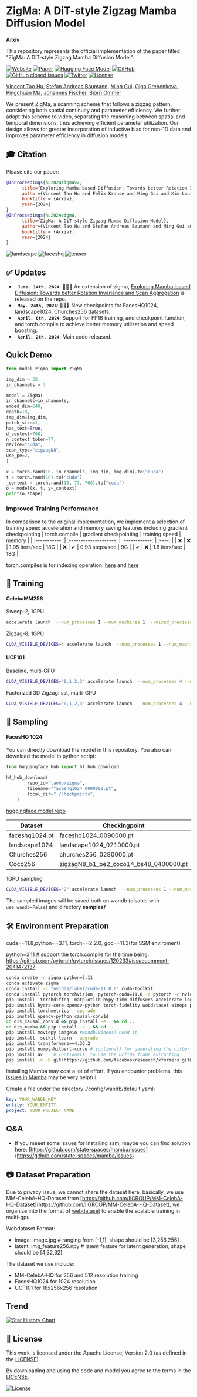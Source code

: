 #  ZigMa: A DiT-style Zigzag Mamba Diffusion Model

**Arxiv**

This repository represents the official implementation of the paper titled "ZigMa: A DiT-style Zigzag Mamba Diffusion Model".

[![Website](doc/badges/badge-website.svg)](https://taohu.me/zigma)
[![Paper](https://img.shields.io/badge/arXiv-PDF-b31b1b)](https://arxiv.org/abs/2403.13802)
[![Hugging Face Model](https://img.shields.io/badge/🤗%20Hugging%20Face-Model-green)](https://huggingface.co/taohu/zigma)
[![GitHub](https://img.shields.io/github/stars/CompVis/zigma?style=social)](https://github.com/CompVis/zigma)
[![GitHub closed issues](https://img.shields.io/github/issues-closed/CompVis/zigma?color=success&label=Issues)](https://github.com/CompVis/zigma/issues?q=is%3Aissue+is%3Aclosed) 
[![Twitter](https://img.shields.io/badge/Twitter-🔥%2020k%2B120k%20views-b31b1b.svg?style=social&logo=twitter)](https://twitter.com/_akhaliq/status/1770668624392421512)
[![License](https://img.shields.io/badge/License-Apache--2.0-929292)](https://www.apache.org/licenses/LICENSE-2.0)

[Vincent Tao Hu](http://taohu.me),
[Stefan Andreas Baumann](https://scholar.google.de/citations?user=egzbdnoAAAAJ&hl=en),
[Ming Gui](https://www.linkedin.com/in/ming-gui-87b76a16b/?originalSubdomain=de),
[Olga Grebenkova](https://www.linkedin.com/in/grebenkovao/),
[Pingchuan Ma](https://www.linkedin.com/in/pingchuan-ma-492543156/),
[Johannes Fischer](https://www.linkedin.com/in/js-fischer/ ),
[Björn Ommer](https://ommer-lab.com/people/ommer/ )

We present ZigMa, a scanning scheme that follows a zigzag pattern, considering both spatial continuity and parameter efficiency. We further adapt this scheme to video, separating the reasoning between spatial and temporal dimensions, thus achieving efficient parameter utilization. Our design allows for greater incorporation of inductive bias for non-1D data and improves parameter efficiency in diffusion models.


## 🎓 Citation

Please cite our paper:

```bibtex
@InProceedings{hu2024zigmav2,
      title={Exploring Mamba-based Diffusion: Towards better Rotation Invariance and Scan Aggregation},
      author={Vincent Tao Hu and Felix Krause and Ming Gui and Kim-Louis Simmoteit and Johannes S. Fischer and  Björn Ommer},
      booktitle = {Arxiv},
      year={2024}
}
@InProceedings{hu2024zigma,
      title={ZigMa: A DiT-style Zigzag Mamba Diffusion Model},
      author={Vincent Tao Hu and Stefan Andreas Baumann and Ming Gui and Olga Grebenkova and Pingchuan Ma and Johannes Fischer and Björn Ommer},
      booktitle = {Arxiv},
      year={2024}
}
```


![landscape](doc/landscape_1.png)
![faceshq](doc/faceshq_0.png)
![teaser](doc/teaser_3col.png)





## :white_check_mark: Updates
*  **` June. 14th, 2024`**:  🚀🚀🚀 An extension of zigma, [Exploring Mamba-based Diffusion: Towards better
Rotation Invariance and Scan Aggregation](doc/zigma_v2.pdf) is released on the repo.
* **` May. 24th, 2024`**:  🚀🚀🚀 New checkpoints for FacesHQ1024, landscape1024, Churches256 datasets.
* **` April. 6th, 2024`**: Support for FP16 training, and checkpoint function, and torch.compile to achieve better memory utilization and speed boosting.
* **` April. 2th, 2024`**: Main code released.


## Quick Demo


```python
from model_zigma import ZigMa

img_dim = 32
in_channels = 3

model = ZigMa(
in_channels=in_channels,
embed_dim=640,
depth=18,
img_dim=img_dim,
patch_size=1,
has_text=True,
d_context=768,
n_context_token=77,
device="cuda",
scan_type="zigzagN8",
use_pe=2,
)

x = torch.rand(10, in_channels, img_dim, img_dim).to("cuda")
t = torch.rand(10).to("cuda")
_context = torch.rand(10, 77, 768).to("cuda")
o = model(x, t, y=_context)
print(o.shape)
```



### Improved Training Performance
In comparison to the original implementation, we implement a selection of training speed acceleration and memory saving features including gradient checkpointing
| torch.compile | gradient checkpointing | training speed | memory |
| :-----------: | :--------------------: | :------------: | :----: |
|       ❌       |           ❌            | 1.05 iters/sec |  18G   |
|       ❌       |           ✔            | 0.93 steps/sec |   9G   |
|       ✔       |           ❌            | 1.8 iters/sec  |  18G   |

torch.compiles is for indexing operation: [here](https://github.com/CompVis/zigma/blob/1e78944ebce400d34a12efd4baba1daad0fae9f3/dis_mamba/mamba_ssm/modules/mamba_simple.py#L55) and [here](https://github.com/CompVis/zigma/blob/1e78944ebce400d34a12efd4baba1daad0fae9f3/dis_mamba/mamba_ssm/modules/mamba_simple.py#L60)



## 🚀  Training


#### CelebaMM256 


Sweep-2, 1GPU
```bash
accelerate launch  --num_processes 1 --num_machines 1  --mixed_precision fp16    train_acc.py  model=sweep2_b1  use_latent=1   data=celebamm256_uncond  ckpt_every=10_000 data.sample_fid_n=5_000 data.sample_fid_bs=4 data.sample_fid_every=10_000  data.batch_size=8   note=_ 
```

Zigzag-8, 1GPU
```bash
CUDA_VISIBLE_DEVICES=4 accelerate launch  --num_processes 1 --num_machines 1  --mixed_precision fp16  --main_process_ip 127.0.0.1 --main_process_port 8868  train_acc.py  model=zigzag8_b1  use_latent=1   data=celebamm256_uncond  ckpt_every=10_000 data.sample_fid_n=5_000 data.sample_fid_bs=4 data.sample_fid_every=10_000  data.batch_size=4   note=_ 
```




####  UCF101

Baseline, multi-GPU
```bash
CUDA_VISIBLE_DEVICES="0,1,2,3" accelerate launch  --num_processes 4 --num_machines 1 --multi_gpu --mixed_precision fp16  --main_process_ip 127.0.0.1 --main_process_port 8868  train_acc.py  model=3d_sweep2_b2  use_latent=1 data=ucf101  ckpt_every=10_000  data.sample_fid_n=20_0 data.sample_fid_bs=4 data.sample_fid_every=10_000  data.batch_size=4   note=_ 
```

Factorized 3D Zigzag: sst, multi-GPU
```bash
CUDA_VISIBLE_DEVICES="0,1,2,3" accelerate launch  --num_processes 4 --num_machines 1 --multi_gpu --mixed_precision fp16  --main_process_ip 127.0.0.1 --main_process_port 8868  train_acc.py  model=3d_zigzag8sst_b2  use_latent=1 data=ucf101  ckpt_every=10_000  data.sample_fid_n=20_0 data.sample_fid_bs=4 data.sample_fid_every=10_000  data.batch_size=4   note=_ 
```




## 🚀 Sampling


#### FacesHQ 1024

You can directly download the model in this repository. You also can download the model in python script:
```python
from huggingface_hub import hf_hub_download

hf_hub_download(
        repo_id="taohu/zigma",
        filename="faceshq1024_0090000.pt",
        local_dir="./checkpoints",
    )
```
[huggingface model repo](https://huggingface.co/taohu/zigma)

|Dataset | Checkingpoint|Model |data|
|---|---|---|---|
|faceshq1024.pt|faceshq1024_0090000.pt|model=s1024_zigzag8_b2_old|data=facehq_1024|
|landscape1024|landscape1024_0210000.pt|model=s1024_zigzag8_b2_old|data=landscapehq_1024|
|Churches256|churches256_0280000.pt|model=zigzag8_b1_pe2|data=churches256|
|Coco256|zigzagN8_b1_pe2_coco14_bs48_0400000.pt|mode=zigzag8_b1_pe2|data=coco14 (31.0) | 



1GPU sampling 
```bash
CUDA_VISIBLE_DEVICES="2" accelerate launch  --num_processes 1 --num_machines 1     sample_acc.py  model=s1024_zigzag8_b2_old  use_latent=1   data=facehq_1024  ckpt_every=10_000 data.sample_fid_n=5_000 data.sample_fid_bs=4 data.sample_fid_every=10_000  data.batch_size=8  sample_mode=ODE likelihood=0  num_fid_samples=5_000 sample_debug=0  ckpt=checkpoints/faceshq1024_0060000.pt  
```
The sampled images will be saved both on wandb (disable with `use_wandb=False`) and directory **samples/**


##  🛠️  Environment Preparation


cuda==11.8,python==3.11, torch==2.2.0, gcc==11.3(for SSM enviroment)

python=3.11 # support the torch.compile for the time being. https://github.com/pytorch/pytorch/issues/120233#issuecomment-2041472137
```bash
conda create -n zigma python=3.11
conda activate zigma
conda install -c "nvidia/label/cuda-11.8.0" cuda-toolkit
conda install pytorch torchvision  pytorch-cuda=11.8 -c pytorch -c nvidia
pip install  torchdiffeq  matplotlib h5py timm diffusers accelerate loguru blobfile ml_collections wandb
pip install hydra-core opencv-python torch-fidelity webdataset einops pytorch_lightning
pip install torchmetrics --upgrade
pip install opencv-python causal-conv1d
cd dis_causal_conv1d && pip install -e . && cd ..
cd dis_mamba && pip install -e . && cd ..
pip install moviepy imageio #wandb.Video() need it
pip install  scikit-learn --upgrade 
pip install transformers==4.36.2
pip install numpy-hilbert-curve # (optional) for generating the hilbert path
pip install av    # (optional)  to use the ucf101 frame extracting
pip install -v -U git+https://github.com/facebookresearch/xformers.git@main#egg=xformers  #for FDD metrics
```

Installing Mamba may cost a lot of effort. If you encounter problems, this [issues in Mamba](https://github.com/state-spaces/mamba/issues) may be very helpful.


Create a file under the directory ./config/wandb/default.yaml:

```yaml
key: YOUR_WANDB_KEY
entity: YOUR_ENTITY
project: YOUR_PROJECT_NAME
```

## Q&A

- If you meeet some issues for installing ssm, maybe you can find solution here: [https://github.com/state-spaces/mamba/issues](https://github.com/state-spaces/mamba/issues)

## 📷  Dataset Preparation


Due to privacy issue, we cannot share the dataset here, basically, we use MM-CelebA-HQ-Dataset from [https://github.com/IIGROUP/MM-CelebA-HQ-Dataset](https://github.com/IIGROUP/MM-CelebA-HQ-Dataset), we organize into the format of [webdataset](https://webdataset.github.io/) to enable the scalable training in multi-gpu.


Webdataset Format: 
- image: image.jpg # ranging from [-1,1], shape should be [3,256,256]
- latent: img_feature256.npy # latent feature for latent generation, shape should be [4,32,32]




The dataset we use include:
- MM-CelebA-HQ for 256 and 512 resolution training 
- FacesHQ1024 for 1024 resolution
- UCF101 for 16x256x256 resolution




## Trend

[![Star History Chart](https://api.star-history.com/svg?repos=CompVis/zigma&type=Date)](https://star-history.com/#CompVis/zigma&Date)


## 🎫 License

This work is licensed under the Apache License, Version 2.0 (as defined in the [LICENSE](LICENSE.txt)).

By downloading and using the code and model you agree to the terms in the  [LICENSE](LICENSE.txt).

[![License](https://img.shields.io/badge/License-Apache--2.0-929292)](https://www.apache.org/licenses/LICENSE-2.0)
